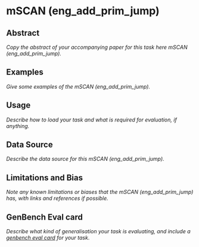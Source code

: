 # mSCAN (eng_add_prim_jump)

## Abstract
*Copy the abstract of your accompanying paper for this task here mSCAN (eng_add_prim_jump).*

## Examples
*Give some examples of the mSCAN (eng_add_prim_jump).*

## Usage
*Describe how to load your task and what is required for evaluation, if anything.*

## Data Source
*Describe the data source for this mSCAN (eng_add_prim_jump).*

## Limitations and Bias
*Note any known limitations or biases that the mSCAN (eng_add_prim_jump) has, with links and references if possible.*

## GenBench Eval card
*Describe what kind of generalisation your task is evaluating, and include a [genbench eval card](https://genbench.org/eval_cards/) for your task*.
